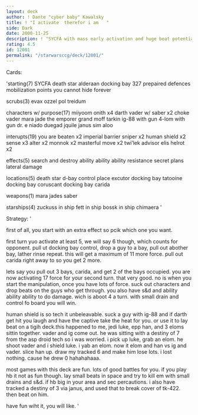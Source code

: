 ```yaml
---
layout: deck
author: ! Dante "cyber baby" Kawalsky
title: ! "I activate  therefor i am   "
side: Dark
date: 2000-11-25
description: ! "SYCFA with mass early activation and huge beat potential."
rating: 4.5
id: 12001
permalink: "/starwarsccg/deck/12001/"
---
```

Cards: 

'starting(7)
SYCFA
death star
alderaan
docking bay 327
prepaired defences
mobilization points
you cannot hide forever

scrubs(3)
evax
ozzel
pol treidum

characters w/ purpose(17)
miiyoom onith x4
darth vader w/ saber x2
choke vader
mara jade
the emporer
grand moff tarkin
ig-88 with gun
4-lom with gun
dr. e
niado duegad
jquile
janus
sim aloo

interupts(19)
you are beaten x2
imperial barrier
sniper x2
human shield x2
sense x3
alter x2
monnok x2
masterful move x2
twi’lek advisor
elis helrot x2

effects(5)
search and destroy
ability ability ability
resistance
secret plans
lateral damage

locations(5)
death star d-bay control place
excutor docking bay
tatooine docking bay
coruscant docking bay
carida

weapons(1)
mara jades saber

starships(4)
zuckuss in ship
fett in ship
bossk in ship
chimaera
'

Strategy: '

first of all, you start with an extra effect so pcik which one you want.

first turn yuo activate at least 5, we will say 6 though, which counts for opponent.
pull ut docking bay control, drop a guy to a bay, pull out abother bay, lather rinse repeat. this will get a maximum of 11 more force. pull out carida right away to so you get 2 more.

lets say you pull out 3 bays, carida, and get 2 of the bays occupied. you are now activating 17 force for your second turn. that very good. no is when you start the manipulation, once you have lots of force. suck out characters and drop beats on the guys who get through. you also have s&d and ability ability ability to do damage. wich is aboot 4 a turn. with small drain and control fo board you will win.

human shield is so tech it unbeleavable. suck a guy with ig-88 and if darth get hit you laugh and have the captive take the heat for you. or use it to lay beat on a tigih deck.this happened to me, jedi luke, epp han, and 3 eloms sittin together. vader and ig come out. he was sitting with a destiny of 7 from the asp droid tech so i was worried. i pick up luke, grab an elom. he shoot vader and i shield luke. i yab an elom. now it elom and han vs ig and vader. slice han up. draw my tracked 6 and make him lose lots. i lost nothing. cause he drew 0 hahahahaaa.

most games with this deck are fun. lots of good battles for you. if you play hb it not as fun though. lay small beats in space and try to kill em with small drains and s&d. if hb big in your area and sec percautions. i also have tracked a destiny of 3 via janus, and used that to break cover of tk-422. then beat on him.

have fun wiht it, you will like. '
